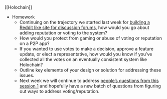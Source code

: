 [[Holochain]]

- Homework
    - Continuing on the trajectory we started last week for [building a Reddit like site for discussion forums](https://forum.holochain.org/t/session-1-homework/2501/9), how would you go about adding reputation or voting to the system?
    - How would you protect from gaming or abuse of voting or reputation on a P2P app?
    - If you wanted to use votes to make a decision, approve a feature update, or elect a representative, how would you know if you’ve collected all the votes on an eventually consistent system like Holochain?
    - Outline key elements of your design or solution for addressing these issues.
    - Next week we will continue to address [people’s questions from this session 1](https://hackmd.io/LoMJmGR0RfSkj8vXi2u33w) and hopefully have a new batch of questions from figuring out ways to address voting/reputation.

